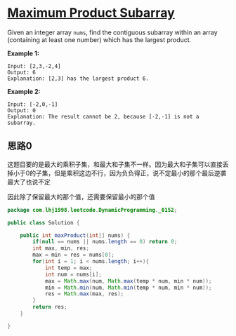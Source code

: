# [Maximum Product Subarray](https://leetcode.com/problems/maximum-product-subarray/)

Given an integer array `nums`, find the contiguous subarray within an array (containing at least one number) which has the largest product.

**Example 1:**

```
Input: [2,3,-2,4]
Output: 6
Explanation: [2,3] has the largest product 6.
```

**Example 2:**

```
Input: [-2,0,-1]
Output: 0
Explanation: The result cannot be 2, because [-2,-1] is not a subarray.
```

## 思路0

这题目要的是最大的乘积子集，和最大和子集不一样。因为最大和子集可以直接丢掉小于0的子集，但是乘积这边不行，因为负负得正，说不定最小的那个最后逆袭最大了也说不定

因此除了保留最大的那个值，还需要保留最小的那个值

```java
package com.lhj1998.leetcode.DynamicProgramming._0152;

public class Solution {

    public int maxProduct(int[] nums) {
        if(null == nums || nums.length == 0) return 0;
        int max, min, res;
        max = min = res = nums[0];
        for(int i = 1; i < nums.length; i++){
            int temp = max;
            int num = nums[i];
            max = Math.max(num, Math.max(temp * num, min * num));
            min = Math.min(num, Math.min(temp * num, min * num));
            res = Math.max(max, res);
        }
        return res;
    }

}

```




